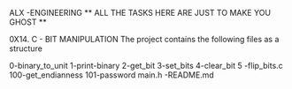 ALX -ENGINEERING
** ALL THE TASKS HERE ARE JUST TO MAKE YOU GHOST **

0X14. C - BIT MANIPULATION
The project contains the following files as a structure

0-binary_to_unit
1-print-binary
2-get_bit
3-set_bits
4-clear_bit
5 -flip_bits.c
100-get_endianness
101-password
main.h -README.md
